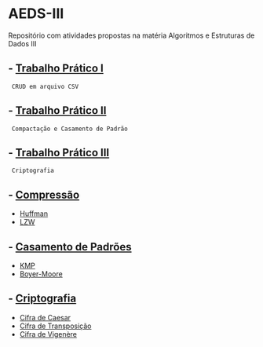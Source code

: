 # AEDS-III

Repositório com atividades propostas na matéria Algoritmos e Estruturas de Dados III

## - [Trabalho Prático I](/TP01)
     CRUD em arquivo CSV
## - [Trabalho Prático II](/TP02)
     Compactação e Casamento de Padrão
## - [Trabalho Prático III]()
     Criptografia
## - [Compressão](/Compressão)
   - [Huffman](/Compressão/Huffman)
   - [LZW](/Compressão/LZW)

## - [Casamento de Padrões](/Casamento%20de%20Padrões)
   - [KMP](/Casamento%20de%20Padrões/KMP)
   - [Boyer-Moore](/Casamento%20de%20Padrões/BoyerMoore)

## - [Criptografia](/Criptografia)
   - [Cifra de Caesar](/Criptografia/Caesar.java)
   - [Cifra de Transposição](/Criptografia/Colunas.java)
   - [Cifra de Vigenère](/Criptografia/Vigenere.java)
